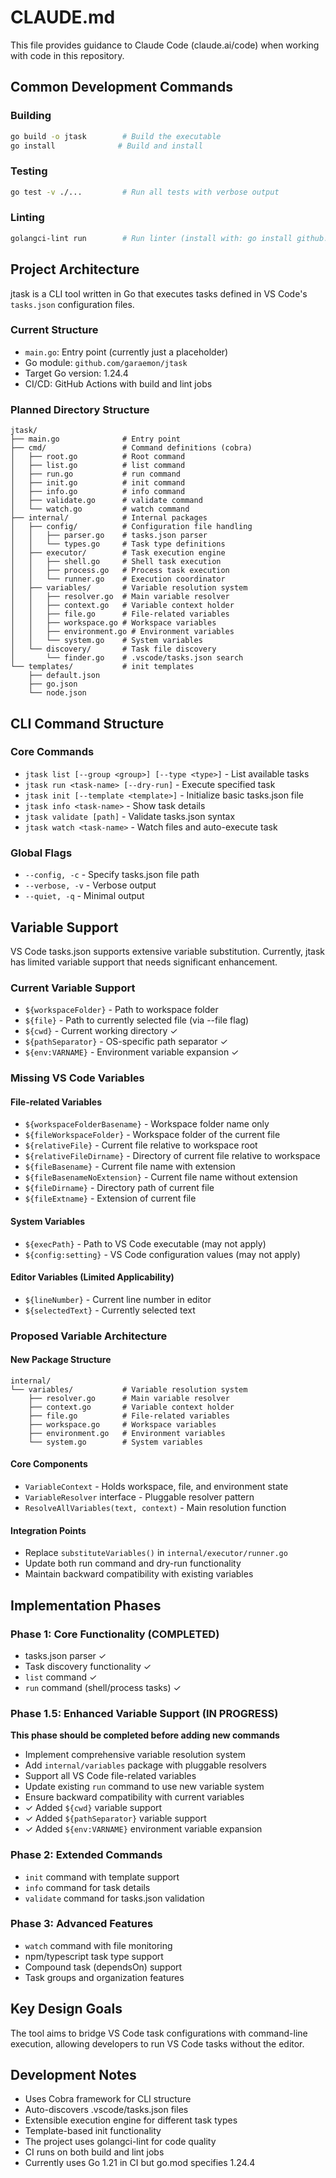 # CLAUDE.md

This file provides guidance to Claude Code (claude.ai/code) when working with code in this repository.

## Common Development Commands

### Building
```bash
go build -o jtask        # Build the executable
go install              # Build and install
```

### Testing
```bash
go test -v ./...         # Run all tests with verbose output
```

### Linting
```bash
golangci-lint run        # Run linter (install with: go install github.com/golangci/golangci-lint/cmd/golangci-lint@latest)
```

## Project Architecture

jtask is a CLI tool written in Go that executes tasks defined in VS Code's `tasks.json` configuration files.

### Current Structure
- `main.go`: Entry point (currently just a placeholder)
- Go module: `github.com/garaemon/jtask`
- Target Go version: 1.24.4
- CI/CD: GitHub Actions with build and lint jobs

### Planned Directory Structure
```
jtask/
├── main.go              # Entry point
├── cmd/                 # Command definitions (cobra)
│   ├── root.go          # Root command
│   ├── list.go          # list command
│   ├── run.go           # run command
│   ├── init.go          # init command
│   ├── info.go          # info command
│   ├── validate.go      # validate command
│   └── watch.go         # watch command
├── internal/            # Internal packages
│   ├── config/          # Configuration file handling
│   │   ├── parser.go    # tasks.json parser
│   │   └── types.go     # Task type definitions
│   ├── executor/        # Task execution engine
│   │   ├── shell.go     # Shell task execution
│   │   ├── process.go   # Process task execution
│   │   └── runner.go    # Execution coordinator
│   ├── variables/       # Variable resolution system
│   │   ├── resolver.go  # Main variable resolver
│   │   ├── context.go   # Variable context holder
│   │   ├── file.go      # File-related variables
│   │   ├── workspace.go # Workspace variables
│   │   ├── environment.go # Environment variables
│   │   └── system.go    # System variables
│   └── discovery/       # Task file discovery
│       └── finder.go    # .vscode/tasks.json search
└── templates/           # init templates
    ├── default.json
    ├── go.json
    └── node.json
```

## CLI Command Structure

### Core Commands
- `jtask list [--group <group>] [--type <type>]` - List available tasks
- `jtask run <task-name> [--dry-run]` - Execute specified task
- `jtask init [--template <template>]` - Initialize basic tasks.json file
- `jtask info <task-name>` - Show task details
- `jtask validate [path]` - Validate tasks.json syntax
- `jtask watch <task-name>` - Watch files and auto-execute task

### Global Flags
- `--config, -c` - Specify tasks.json file path
- `--verbose, -v` - Verbose output
- `--quiet, -q` - Minimal output

## Variable Support

VS Code tasks.json supports extensive variable substitution. Currently, jtask has limited variable support that needs significant enhancement.

### Current Variable Support
- `${workspaceFolder}` - Path to workspace folder
- `${file}` - Path to currently selected file (via --file flag)
- `${cwd}` - Current working directory ✓
- `${pathSeparator}` - OS-specific path separator ✓
- `${env:VARNAME}` - Environment variable expansion ✓

### Missing VS Code Variables

#### File-related Variables
- `${workspaceFolderBasename}` - Workspace folder name only
- `${fileWorkspaceFolder}` - Workspace folder of the current file
- `${relativeFile}` - Current file relative to workspace root
- `${relativeFileDirname}` - Directory of current file relative to workspace
- `${fileBasename}` - Current file name with extension
- `${fileBasenameNoExtension}` - Current file name without extension
- `${fileDirname}` - Directory path of current file
- `${fileExtname}` - Extension of current file

#### System Variables
- `${execPath}` - Path to VS Code executable (may not apply)
- `${config:setting}` - VS Code configuration values (may not apply)

#### Editor Variables (Limited Applicability)
- `${lineNumber}` - Current line number in editor
- `${selectedText}` - Currently selected text

### Proposed Variable Architecture

#### New Package Structure
```
internal/
└── variables/           # Variable resolution system
    ├── resolver.go      # Main variable resolver
    ├── context.go       # Variable context holder
    ├── file.go          # File-related variables
    ├── workspace.go     # Workspace variables
    ├── environment.go   # Environment variables
    └── system.go        # System variables
```

#### Core Components
- `VariableContext` - Holds workspace, file, and environment state
- `VariableResolver` interface - Pluggable resolver pattern
- `ResolveAllVariables(text, context)` - Main resolution function

#### Integration Points
- Replace `substituteVariables()` in `internal/executor/runner.go`
- Update both run command and dry-run functionality
- Maintain backward compatibility with existing variables

## Implementation Phases

### Phase 1: Core Functionality (COMPLETED)
- tasks.json parser ✓
- Task discovery functionality ✓
- `list` command ✓
- `run` command (shell/process tasks) ✓

### Phase 1.5: Enhanced Variable Support (IN PROGRESS)
**This phase should be completed before adding new commands**
- Implement comprehensive variable resolution system
- Add `internal/variables` package with pluggable resolvers
- Support all VS Code file-related variables
- Update existing `run` command to use new variable system
- Ensure backward compatibility with current variables
- ✓ Added `${cwd}` variable support
- ✓ Added `${pathSeparator}` variable support
- ✓ Added `${env:VARNAME}` environment variable expansion

### Phase 2: Extended Commands
- `init` command with template support
- `info` command for task details
- `validate` command for tasks.json validation

### Phase 3: Advanced Features
- `watch` command with file monitoring
- npm/typescript task type support
- Compound task (dependsOn) support
- Task groups and organization features

## Key Design Goals

The tool aims to bridge VS Code task configurations with command-line execution, allowing developers to run VS Code tasks without the editor.

## Development Notes

- Uses Cobra framework for CLI structure
- Auto-discovers .vscode/tasks.json files
- Extensible execution engine for different task types
- Template-based init functionality
- The project uses golangci-lint for code quality
- CI runs on both build and lint jobs
- Currently uses Go 1.21 in CI but go.mod specifies 1.24.4
